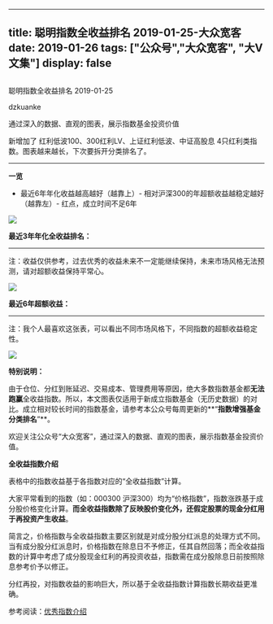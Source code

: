 
---
title:   聪明指数全收益排名 2019-01-25-大众宽客
date: 2019-01-26
tags: ["公众号","大众宽客", "大V文集"]
display: false
---


## 



聪明指数全收益排名 2019-01-25




dzkuanke




通过深入的数据、直观的图表，展示指数基金投资价值


新增加了 红利低波100、300红利LV、上证红利低波、中证高股息 4只红利类指数。图表越来越长，下次要拆开分类排名了。

****

**一览**
- 最近6年年化收益越高越好（越靠上）- 相对沪深300的年超额收益越稳定越好（越靠左）- 红点，成立时间不足6年
<img class="" data-copyright="0" data-ratio="1.75" data-s="300,640" src="https://mmbiz.qpic.cn/mmbiz_png/PKw3FQPmhIjQZPibXiakriaXpOE5ZiaddWS5C1jDnY6ZyxibMLBmLMVzppAq1TCibpRDw51gMXp8GnJCMVPHxTtmVtZQ/640?wx_fmt=png" data-type="png" data-w="960" style=""/>



**最近3年年化全收益排名：**

****

注：收益仅供参考，过去优秀的收益未来不一定能继续保持，未来市场风格无法预测，请对超额收益保持平常心。

<img class="" data-copyright="0" data-ratio="1.5186500888099468" data-s="300,640" src="https://mmbiz.qpic.cn/mmbiz_png/PKw3FQPmhIjQZPibXiakriaXpOE5ZiaddWS5DJEdH7nBKfvevmOCvh602dC0PWS34EQfWrzL3FQicbglC6SJydsdPpw/640?wx_fmt=png" data-type="png" data-w="1126" style=""/>



**最近6年超额收益：**

****

注：我个人最喜欢这张表，可以看出不同市场风格下，不同指数的超额收益稳定性。



<img class="" data-copyright="0" data-ratio="1.0371024734982333" data-s="300,640" src="https://mmbiz.qpic.cn/mmbiz_png/PKw3FQPmhIjQZPibXiakriaXpOE5ZiaddWS5mOzvOibWJzibSBSibGnjDicFqHziaDX8SqyLv3UicrMibUwnP4iaKn2icSFU9vA/640?wx_fmt=png" data-type="png" data-w="1132" style="white-space: normal;"/>



**特别说明：**

由于仓位、分红到账延迟、交易成本、管理费用等原因，绝大多数指数基金都**无法跑赢**全收益指数。所以，本文图表仅适用于新成立指数基金（无历史数据）的对比。成立相对较长时间的指数基金，请参考本公众号每周更新的**“****指数增强基金分类排名****”**。



欢迎关注公众号“大众宽客”，通过深入的数据、直观的图表，展示指数基金投资价值。



**全收益指数介绍**



表格中的指数收益基于各指数对应的“全收益指数”计算。



大家平常看到的指数（如：000300 沪深300）均为“价格指数”，指数涨跌基于成分股价格变化计算。**而全收益指数除了反映股价变化外，还假定股票的现金分红用于再投资产生收益**。



简言之，价格指数与全收益指数主要区别就是对成分股分红派息的处理方式不同。当有成分股分红派息时，价格指数在除息日不予修正，任其自然回落；而全收益指数的计算中考虑了成分股现金红利的再投资收益，指数需在成分股除息日前按照除息参考价予以修正。



分红再投，对指数收益的影响巨大，所以基于全收益指数计算指数长期收益更准确。





参考阅读：[优秀指数介绍](http://mp.weixin.qq.com/s?__biz=MzAwMTc1MDcwNw==&amp;mid=2648273685&amp;idx=2&amp;sn=f53962603c488c41c1a764252eaa1ff9&amp;chksm=82f930c9b58eb9dfb8b77caab4e0b3ccdc7f8af26cff9da3d957844bf16469d99377564fbccf&amp;scene=21#wechat_redirect)








